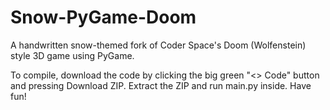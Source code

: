 # Snow-PyGame-Doom
A handwritten snow-themed fork of Coder Space's Doom (Wolfenstein) style 3D game using PyGame.

To compile, download the code by clicking the big green "<> Code" button and pressing Download ZIP.
Extract the ZIP and run main.py inside.
Have fun!
